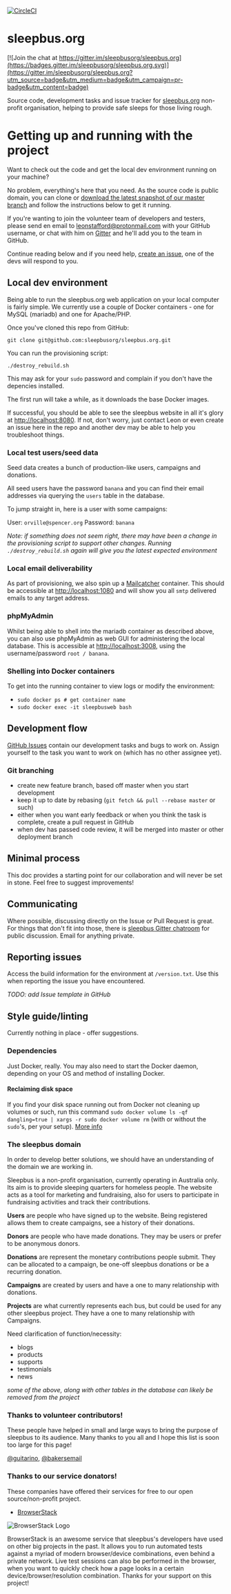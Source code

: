 [![CircleCI](https://circleci.com/gh/sleepbusorg/sleepbus.org/tree/master.svg?style=svg)](https://circleci.com/gh/sleepbusorg/sleepbus.org/tree/master)

# sleepbus.org

[![Join the chat at https://gitter.im/sleepbusorg/sleepbus.org](https://badges.gitter.im/sleepbusorg/sleepbus.org.svg)](https://gitter.im/sleepbusorg/sleepbus.org?utm_source=badge&utm_medium=badge&utm_campaign=pr-badge&utm_content=badge)

Source code, development tasks and issue tracker for [sleepbus.org](https://www.sleepbus.org) non-profit organisation, helping to provide safe sleeps for those living rough.

# Getting up and running with the project

Want to check out the code and get the local dev environment running on your machine?

No problem, everything's here that you need. As the source code is public domain, you can clone or [download the latest snapshot of our master branch](https://github.com/sleepbusorg/sleepbus.org/archive/master.zipl) and follow the instructions below to get it running. 

If you're wanting to join the volunteer team of developers and testers, please send en email to [leonstafford@protonmail.com](mailto:leonstafford@protonmail.com) with your GitHub username, or chat with him on [Gitter](https://gitter.im/leonstafford) and he'll add you to the team in GitHub.

Continue reading below and if you need help, [create an issue](https://github.com/sleepbusorg/sleepbus.org/issues), one of the devs will respond to you.

## Local dev environment

Being able to run the sleepbus.org web application on your local computer is fairly simple. We currently use a couple of Docker containers - one for MySQL (mariadb) and one for Apache/PHP.

Once you've cloned this repo from GitHub:

`git clone git@github.com:sleepbusorg/sleepbus.org.git`

You can run the provisioning script:

`./destroy_rebuild.sh`

This may ask for your `sudo` password and complain if you don't have the depencies installed.

The first run will take a while, as it downloads the base Docker images.

If successful, you should be able to see the sleepbus website in all it's glory at [http://localhost:8080](http://localhost:8080). If not, don't worry, just contact Leon or even create an issue here in the repo and another dev may be able to help you troubleshoot things.

### Local test users/seed data

Seed data creates a bunch of production-like users, campaigns and donations.

All seed users have the password `banana` and you can find their email addresses via querying the `users` table in the database. 

To jump straight in, here is a user with some campaigns:

User: `orville@spencer.org`
Password: `banana`

*Note: if something does not seem right, there may have been a change in the provisioning script to support other changes. Running `./destroy_rebuild.sh` again will give you the latest expected environment*

### Local email deliverability

As part of provisioning, we also spin up a [Mailcatcher](https://github.com/sj26/mailcatcher) container. This should be accessible at [http://localhost:1080](http://localhost:1080) and will show you all `smtp` delivered emails to any target address.

### phpMyAdmin

Whilst being able to shell into the mariadb container as described above, you can also use phpMyAdmin as web GUI for administering the local database. This is accessible at [http://localhost:3008](http://localhost:3008), using the username/password `root / banana`.

### Shelling into Docker containers

To get into the running container to view logs or modify the environment:

 - `sudo docker ps # get container name`
 - `sudo docker exec -it sleepbusweb bash`

## Development flow

[GitHub Issues](https://github.com/leonstafford/sleepbusorg/sleepbus.org/issues) contain our development tasks and bugs to work on. Assign yourself to the task you want to work on (which has no other assignee yet).

### Git branching

 - create new feature branch, based off master when you start development
 - keep it up to date by rebasing (`git fetch && pull --rebase master` or such)
 - either when you want early feedback or when you think the task is complete, create a pull request in GitHub
 - when dev has passed code review, it will be merged into master or other deployment branch

## Minimal process

This doc provides a starting point for our collaboration and will never be set in stone. Feel free to suggest improvements!

## Communicating

Where possible, discussing directly on the Issue or Pull Request is great. For things that don't fit into those, there is [sleepbus Gitter chatroom](https://gitter.im/sleepbusorg/) for public discussion. Email for anything private.

## Reporting issues

Access the build information for the environment at `/version.txt`. Use this when reporting the issue you have encountered.

*TODO: add Issue template in GitHub*

## Style guide/linting

Currently nothing in place - offer suggestions.

### Dependencies

Just Docker, really. You may also need to start the Docker daemon, depending on your OS and method of installing Docker. 

#### Reclaiming disk space

If you find your disk space running out from Docker not cleaning up volumes or such, run this command `sudo docker volume ls -qf dangling=true | xargs -r sudo docker volume rm` (with or without the `sudo`'s, per your setup). [More info](https://lebkowski.name/docker-volumes/)

### The sleepbus domain

In order to develop better solutions, we should have an understanding of the domain we are working in.

Sleepbus is a non-profit organisation, currently operating in Australia only. Its aim is to provide sleeping quarters for homeless people. The website acts as a tool for marketing and fundraising, also for users to participate in fundraising activities and track their contributions.

**Users** are people who have signed up to the website. Being registered allows them to create campaigns, see a history of their donations.

**Donors** are people who have made donations. They may be users or prefer to be anonymous donors.

**Donations** are represent the monetary contributions people submit. They can be allocated to a campaign, be one-off sleepbus donations or be a recurring donation.

**Campaigns** are created by users and have a one to many relationship with donations.

**Projects** are what currently represents each bus, but could be used for any other sleepbus project. They have a one to many relationship with Campaigns. 

Need clarification of function/necessity:

 - blogs
 - products
 - supports
 - testimonials
 - news

*some of the above, along with other tables in the database can likely be removed from the project*

### Thanks to volunteer contributors!

These people have helped in small and large ways to bring the purpose of sleepbus to its audience. Many thanks to you all and I hope this list is soon too large for this page!

[@guitarino](https://github.com/guitarino), [@bakersemail](https://github.com/bakersemail)

### Thanks to our service donators!

These companies have offered their services for free to our open source/non-profit project.

 - [BrowserStack](https://www.browserstack.com)

![BrowserStack Logo](https://raw.githubusercontent.com/sleepbusorg/sleepbus.org/master/src/images/browserstack_logo.gif)

BrowserStack is an awesome service that sleepbus's developers have used on other big projects in the past. It allows you to run automated tests against a myriad of modern browser/device combinations, even behind a private network. Live test sessions can also be performed in the browser, when you want to quickly check how a page looks in a certain device/browser/resolution combination. Thanks for your support on this project!


